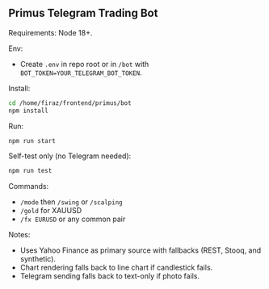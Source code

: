 ## Primus Telegram Trading Bot

Requirements: Node 18+.

Env:
- Create `.env` in repo root or in `/bot` with `BOT_TOKEN=YOUR_TELEGRAM_BOT_TOKEN`.

Install:
```bash
cd /home/firaz/frontend/primus/bot
npm install
```

Run:
```bash
npm run start
```

Self-test only (no Telegram needed):
```bash
npm run test
```

Commands:
- `/mode` then `/swing` or `/scalping`
- `/gold` for XAUUSD
- `/fx EURUSD` or any common pair

Notes:
- Uses Yahoo Finance as primary source with fallbacks (REST, Stooq, and synthetic).
- Chart rendering falls back to line chart if candlestick fails.
- Telegram sending falls back to text-only if photo fails.



